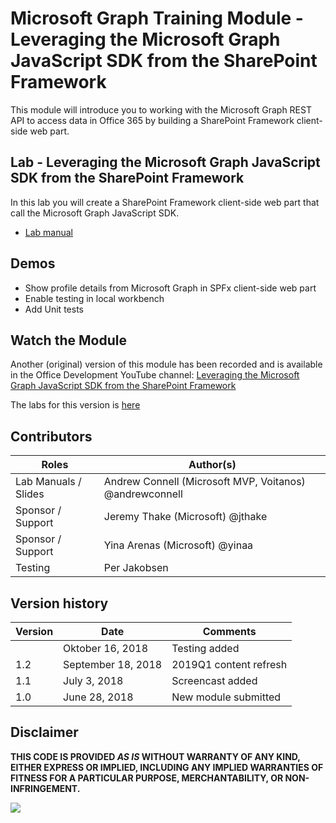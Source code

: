 # Microsoft Graph Training Module - Leveraging the Microsoft Graph JavaScript SDK from the SharePoint Framework

This module will introduce you to working with the Microsoft Graph REST API to access data in Office 365 by building a SharePoint Framework client-side web part.

## Lab - Leveraging the Microsoft Graph JavaScript SDK from the SharePoint Framework

In this lab you will create a SharePoint Framework client-side web part that call the Microsoft Graph JavaScript SDK.

* [Lab manual](./Lab.md)

## Demos

* Show profile details from Microsoft Graph in SPFx client-side web part
* Enable testing in local workbench
* Add Unit tests

## Watch the Module

Another (original) version of this module has been recorded and is available in the Office Development YouTube channel: [Leveraging the Microsoft Graph JavaScript SDK from the SharePoint Framework](https://www.youtube.com/watch?v=U1JrBwP3vc8)

The labs for this version is [here](./OriginalLab.md)

## Contributors

|        Roles         |                        Author(s)                        |
| -------------------- | ------------------------------------------------------- |
| Lab Manuals / Slides | Andrew Connell (Microsoft MVP, Voitanos) @andrewconnell |
| Sponsor / Support    | Jeremy Thake (Microsoft) @jthake                        |
| Sponsor / Support    | Yina Arenas (Microsoft) @yinaa                          |
| Testing              | Per Jakobsen                                            |

## Version history

| Version |        Date        |        Comments        |
| ------- | ------------------ | ---------------------- |
|         | Oktober 16, 2018   | Testing added          |
| 1.2     | September 18, 2018 | 2019Q1 content refresh |
| 1.1     | July 3, 2018       | Screencast added       |
| 1.0     | June 28, 2018      | New module submitted   |

## Disclaimer

**THIS CODE IS PROVIDED *AS IS* WITHOUT WARRANTY OF ANY KIND, EITHER EXPRESS OR IMPLIED, INCLUDING ANY IMPLIED WARRANTIES OF FITNESS FOR A PARTICULAR PURPOSE, MERCHANTABILITY, OR NON-INFRINGEMENT.**

<img src="https://telemetry.sharepointpnp.com/msgraph-training-spfx" />